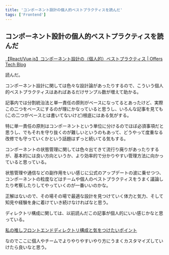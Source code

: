 ```yaml
---
title: 'コンポーネント設計の個人的ベストプラクティスを読んだ'
tags: ['Frontend']
---
```


## コンポーネント設計の個人的ベストプラクティスを読んだ

[【React/Vue\.js】コンポーネント設計の（個人的）ベストプラクティス \| Offers Tech Blog](https://zenn.dev/offers/articles/20220523-component-design-best-practice)

読んだ。

コンポーネント設計に関しては色々な設計論があったりするので、こういう個人的ベストプラクティスはあればあるだけサンプル数が増えて助かる。

記事内では分割統治法と単一責任の原則がベースになってるとあったけど、実際この二つをベースにするのが理にかなっていると思うし、いろんな記事を見ても(この二つがベースとは書いてないけど)根底にはある気がする。

特に単一責任の原則はコンポーネントという単位に分けるのでほぼ必須事項だと思うし、でもそれを守り抜くのが難しいというのもあって、どうやって度重なる改修でも守っていくかという話題はずっと続いてる気もする。

コンポーネントの状態管理に関しては色々出てきて流行り廃りがあったりするが、基本的には良い方向というか、より効率的で分かりやすい管理方法に向かっていると思っている。

状態管理や通信などの副作用をいい感じに公式のアップデートの波に乗せつつ、コンポーネントの粒度などはチームや個人のベストプラクティスをうまく議論したり考察したりしてやっていくのが一番いいのかな。

正解はないので、その場その場で最適な設計を見つけていく体力と気力、そして知見や経験を身に着けていき続けなければなと思う。

ディレクトリ構成に関しては、以前読んだこの記事が個人的にいい感じかなと思っている。

[私の推しフロントエンドディレクトリ構成と気をつけたいポイント](https://zenn.dev/sakito/articles/af87061a5016e6)

なのでここに個人やチームでよりやりやすいやり方にうまくカスタマイズしていけたら良いなと思う。
